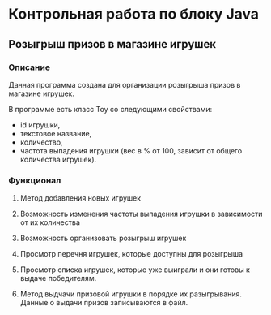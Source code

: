 # Контрольная работа по блоку Java

## Розыгрыш призов в магазине игрушек

### Описание

Данная программа создана для организации розыгрыша призов в магазине игрушек.

В программе есть класс Toy со следующими свойствами:

- id игрушки,
- текстовое название,
- количество,
- частота выпадения игрушки (вес в % от 100, зависит от общего количества игрушек).

### Функционал

1. Метод добавления новых игрушек

2. Возможность изменения частоты выпадения игрушки в зависимости от их количества

3. Возможность организовать розыгрыш игрушек

4. Просмотр перечня игрушек, которые доступны для розыгрыша

5. Просмотр списка игрушек, которые уже выиграли и они готовы к выдаче победителям.

6. Метод выдчачи призовой игрушки в порядке их разыгрывания. Данные о выдачи призов записываются в файл.

